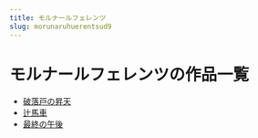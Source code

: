 ```yaml
---
title: モルナールフェレンツ
slug: morunaruhuerentsud9
---
```


# モルナールフェレンツの作品一覧

- [破落戸の昇天](poluohunoshengtiand0)
- [辻馬車](sipmachecc)
- [最終の午後](zuizhongnowuhou48)
